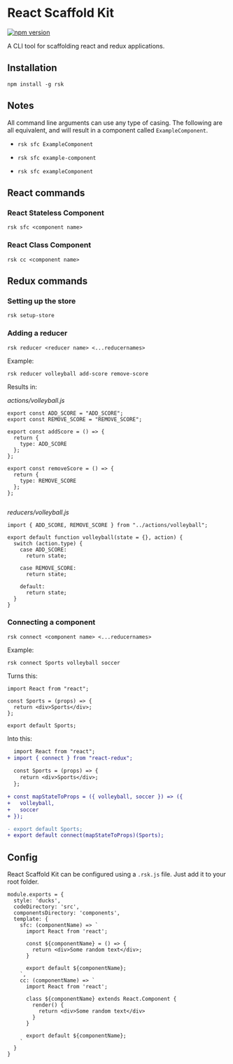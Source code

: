 # React Scaffold Kit

[![npm version](https://img.shields.io/npm/v/rsk.svg?style=flat)](https://www.npmjs.com/package/rsk)

A CLI tool for scaffolding react and redux applications.

## Installation

```
npm install -g rsk
```

## Notes

All command line arguments can use any type of casing. The following are all equivalent, and will result in a component called `ExampleComponent`.

- `rsk sfc ExampleComponent`

- `rsk sfc example-component`

- `rsk sfc exampleComponent`

## React commands

### React Stateless Component

```
rsk sfc <component name>
```

### React Class Component

```
rsk cc <component name>
```

## Redux commands

### Setting up the store

```
rsk setup-store
```

### Adding a reducer

```
rsk reducer <reducer name> <...reducernames>
```

Example:

```
rsk reducer volleyball add-score remove-score
```

Results in:

*actions/volleyball.js*
```
export const ADD_SCORE = "ADD_SCORE";
export const REMOVE_SCORE = "REMOVE_SCORE";

export const addScore = () => {
  return {
    type: ADD_SCORE
  };
};

export const removeScore = () => {
  return {
    type: REMOVE_SCORE
  };
};


```

*reducers/volleyball.js*
```
import { ADD_SCORE, REMOVE_SCORE } from "../actions/volleyball";

export default function volleyball(state = {}, action) {
  switch (action.type) {
    case ADD_SCORE:
      return state;

    case REMOVE_SCORE:
      return state;

    default:
      return state;
  }
}

```

### Connecting a component

```
rsk connect <component name> <...reducernames>
```

Example:

```
rsk connect Sports volleyball soccer
```
Turns this:

```
import React from "react";

const Sports = (props) => {
  return <div>Sports</div>;
};

export default Sports;
```

Into this:

```diff
  import React from "react";
+ import { connect } from "react-redux";
  
  const Sports = (props) => {
    return <div>Sports</div>;
  };

+ const mapStateToProps = ({ volleyball, soccer }) => ({
+   volleyball,
+   soccer
+ });

- export default Sports;
+ export default connect(mapStateToProps)(Sports);
```

## Config

React Scaffold Kit can be configured using a `.rsk.js` file. Just add it to your root folder.

```
module.exports = {
  style: 'ducks',
  codeDirectory: 'src',
  componentsDirectory: 'components',
  template: {
    sfc: (componentName) => `
      import React from 'react';
      
      const ${componentName} = () => {
        return <div>Some random text</div>;
      }
      
      export default ${componentName};
    `,
    cc: (componentName) => `
      import React from 'react';

      class ${componentName} extends React.Component {
        render() { 
          return <div>Some random text</div>
        }
      }
      
      export default ${componentName};
    `
  }
}
```
